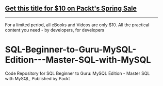 ## [Get this title for $10 on Packt's Spring Sale](https://www.packt.com/V14941?utm_source=github&utm_medium=packt-github-repo&utm_campaign=spring_10_dollar_2022)
-----
For a limited period, all eBooks and Videos are only $10. All the practical content you need \- by developers, for developers

# SQL-Beginner-to-Guru-MySQL-Edition---Master-SQL-with-MySQL
Code Repository for SQL Beginner to Guru: MySQL Edition - Master SQL with MySQL, Published by Packt
